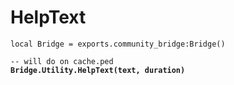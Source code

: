 # HelpText



<pre class="language-lua"><code class="lang-lua">local Bridge = exports.community_bridge:Bridge()

-- will do on cache.ped
<strong>Bridge.Utility.HelpText(text, duration)
</strong>
</code></pre>


